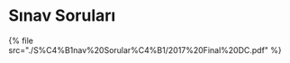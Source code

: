 # Sınav Soruları

<!--Index-->

{% file src="./S%C4%B1nav%20Sorular%C4%B1/2017%20Final%20DC.pdf" %}

<!--Index-->

